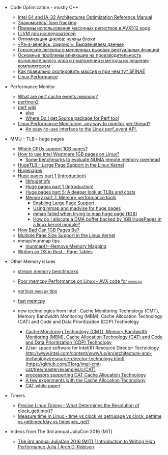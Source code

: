 + Code Optimization - mostly C++
    + [Intel 64 and IA-32 Architectures Optimization Reference Manual](http://www.intel.com/content/dam/www/public/us/en/documents/manuals/64-ia-32-architectures-optimization-manual.pdf)
    + [Знакомьтесь, loop fracking](http://habrahabr.ru/post/271905/)
    + [Приемы использования масочных регистров в AVX512 коде](http://habrahabr.ru/company/intel/blog/266055/)
    + [LLVM для исследователей](http://habrahabr.ru/company/abbyy/blog/265871/)
    + [Оптимизация циклов: нужны блоки](http://habrahabr.ru/company/intel/blog/265095/)
    + [«Ра-а-авняйсь, смирно!». Выравниваем данные](http://habrahabr.ru/company/intel/blog/262933/)
    + [Городские легенды о медленных вызовах виртуальных функций](http://habrahabr.ru/company/abbyy/blog/248429/)
    + [Основные проблемы влияющие на производительность вычислительного ядра и приложения и методы их решения компилятором](http://habrahabr.ru/company/intel/blog/158759/)
    + [Как правильно скопировать массив и при чем тут SFINAE](http://habrahabr.ru/post/150654/)
    + [Linux Performance](http://www.brendangregg.com/linuxperf.html)

+ Performance Monitor
    + [What are perf cache events meaning?](http://stackoverflow.com/questions/12601474/what-are-perf-cache-events-meaning)
    + [perfmon2](http://perfmon2.sourceforge.net/)
    + [perf wiki](https://perf.wiki.kernel.org/index.php/Main_Page)
        + [also](https://en.wikipedia.org/wiki/Perf_%28Linux%29)
        + [Where Do I get Source package for Perf tool](http://unix.stackexchange.com/questions/98399/where-do-i-get-source-package-for-perf-tool)
    + [Linux Performance Monitoring, any way to monitor per-thread?](http://stackoverflow.com/questions/28058710/linux-performance-monitoring-any-way-to-monitor-per-thread)
        + [An easy-to-use interface to the Linux perf_event API.](https://github.com/castl/easyperf)

+ MMU - TLB - huge pages
    + [Which CPUs support 1GB pages?](http://superuser.com/questions/710870/which-cpus-support-1gb-pages)
    + [How to use Intel Westmere 1GB pages on Linux?](http://stackoverflow.com/questions/27951778/how-to-use-intel-westmere-1gb-pages-on-linux)
        + [Some benchmarks to evaluate NUMA remote memory overhead](https://github.com/ManuelSelva/c4fun)
    + [HugeTLB - Large Page Support in the Linux Kernel](http://linuxgazette.net/155/krishnakumar.html)
    + [Hugepages](https://wiki.debian.org/Hugepages)
    + [Huge pages part 1 (Introduction)](https://lwn.net/Articles/374424/)
        + [libhugetlbfs](https://github.com/libhugetlbfs/libhugetlbfs)
        + [Huge pages part 1 (Introduction)](http://lwn.net/Articles/374424/)
        + [Huge pages part 5: A deeper look at TLBs and costs](http://lwn.net/Articles/379748/)
        + [Memory part 7: Memory performance tools](https://lwn.net/Articles/257209/)
            + [Enabling Large Page Support](http://dev.mysql.com/doc/refman/5.1/en/large-page-support.html)
            + [Using mmap and madvise for huge pages](http://stackoverflow.com/questions/30470972/using-mmap-and-madvise-for-huge-pages)
            + [mmap failed when trying to map huge page (1GB)](http://stackoverflow.com/questions/28826470/mmap-failed-when-trying-to-map-huge-page-1gb)
            + [How do I allocate a DMA buffer backed by 1GB HugePages in a linux kernel module?](http://stackoverflow.com/questions/19460544/how-do-i-allocate-a-dma-buffer-backed-by-1gb-hugepages-in-a-linux-kernel-module)
    + [How Bad Can 1GB Pages Be?](http://www.pvk.ca/Blog/2014/02/18/how-bad-can-1gb-pages-be/#disqus_thread)
    + [Multiple Page Size Support in the Linux Kernel](https://www.researchgate.net/publication/2566253_Multiple_Page_Size_Support_in_the_Linux_Kernel)
    + mmap/munmap tips
        + [munmap()--Remove Memory Mapping](https://www.ibm.com/support/knowledgecenter/ssw_i5_54/apis/munmap.htm)
    + [Writing an OS in Rust - Page Tables](http://os.phil-opp.com/modifying-page-tables.html)

+ Other Memory issues
    + [stream memory benchmarks](http://www.cs.virginia.edu/stream/)
    + [Poor memcpy Performance on Linux - AVX code for `memcpy`](http://stackoverflow.com/questions/22793669/poor-memcpy-performance-on-linux)
    + [various `memcpy` tips](http://www.tek-tips.com/viewthread.cfm?qid=889739)
    + [fast memcpy](http://www.dpdk.org/browse/dpdk/tree/lib/librte_eal/common/include/arch/x86/rte_memcpy.h)

    + new technologies from Intel : Cache Monitoring Technology (CMT), Memory Bandwidth Monitoring (MBM), Cache Allocation Technology (CAT) and Code and Data Prioritization (CDP) Technology
        + [Cache Monitoring Technology (CMT), Memory Bandwidth Monitoring (MBM), Cache Allocation Technology (CAT) and Code and Data Prioritization (CDP) Technology](https://01.org/packet-processing/cache-monitoring-technology-memory-bandwidth-monitoring-cache-allocation-technology-code-and-data)
        + [User space software for Intel(R) Resource Director Technology http://www.intel.com/content/www/us/en/architecture-and-technology/resource-director-technology.html](https://github.com/01org/intel-cmt-cat/tree/master/examples/c/CAT)
        + [processors supporting CAT Cache Allocation Technology](https://communities.intel.com/thread/99160)
        + [A few experiments with the Cache Allocation Technology](https://indico.cern.ch/event/497446/attachments/1229239/1801121/A_few_experiments_with_the_Cache_Allocation_Technology.pdf)
        + [CAT white paper](http://www.intel.com/content/dam/www/public/us/en/documents/white-papers/cache-allocation-technology-white-paper.pdf)

+ Timers
    + [Precise Linux Timing - What Determines the Resolution of clock_gettime()?](http://stackoverflow.com/questions/18343188/precise-linux-timing-what-determines-the-resolution-of-clock-gettime)
    + [Measure time in Linux - time vs clock vs getrusage vs clock_gettime vs gettimeofday vs timespec_get?](http://stackoverflow.com/questions/12392278/measure-time-in-linux-time-vs-clock-vs-getrusage-vs-clock-gettime-vs-gettimeof?rq=1)

+ Videos from The 3rd annual JuliaCon 2016 (MIT)
    + [The 3rd annual JuliaCon 2016 (MIT) | Introduction to Writing High Performance Julia | Arch D. Robison](https://www.youtube.com/watch?v=szE4txAD8mk&list=PLP8iPy9hna6SQPwZUDtAM59-wPzCPyD_S&index=25)

